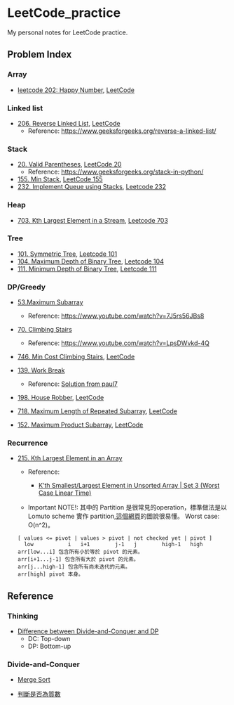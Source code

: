 # LeetCode_practice
My personal notes for LeetCode practice.


## Problem Index

### Array
* [leetcode 202: Happy Number](array.ipynb), [LeetCode](https://leetcode.com/problems/happy-number/)


### Linked list
* [206. Reverse Linked List](linked-list.ipynb), [LeetCode](https://leetcode.com/problems/reverse-linked-list/)
    - Reference: https://www.geeksforgeeks.org/reverse-a-linked-list/ 
### Stack
* [20. Valid Parentheses](stacks.ipynb), [LeetCode 20](https://leetcode.com/problems/valid-parentheses/)
    - Reference: https://www.geeksforgeeks.org/stack-in-python/
* [155. Min Stack](stacks.ipynb), [LeetCode 155](https://leetcode.com/problems/min-stack/)
* [232. Implement Queue using Stacks](stacks.ipynb#232), [Leetcode 232](https://leetcode.com/problems/implement-queue-using-stacks/)

### Heap
* [703. Kth Largest Element in a Stream](heap.ipynb), [Leetcode 703](https://leetcode.com/problems/kth-largest-element-in-a-stream/)

### Tree
* [101. Symmetric Tree](tree.ipynb), [Leetcode 101](https://leetcode.com/problems/symmetric-tree/)
* [104. Maximum Depth of Binary Tree](tree.ipynb), [Leetcode 104](https://leetcode.com/problems/maximum-depth-of-binary-tree/)
* [111. Minimum Depth of Binary Tree](tree.ipynb), [Leetcode 111](https://leetcode.com/problems/minimum-depth-of-binary-tree/)

### DP/Greedy
* [53.Maximum Subarray](53_Maximum_Subarray.py) 
    - Reference: https://www.youtube.com/watch?v=7J5rs56JBs8 

* [70. Climbing Stairs](70_Climbing_Stairs.py) 
    - Reference: https://www.youtube.com/watch?v=LpsDWvkd-4Q

* [746. Min Cost Climbing Stairs](746.py), [LeetCode](https://leetcode.com/problems/min-cost-climbing-stairs/)

* [139. Work Break](139_word_break.cpp)
    - Reference: [Solution from paul7](https://leetcode.com/problems/word-break/discuss/43814/C%2B%2B-Dynamic-Programming-simple-and-fast-solution-(4ms)-with-optimization)

* [198. House Robber](DP.ipynb), [LeetCode](https://leetcode.com/problems/house-robber/)

* [718. Maximum Length of Repeated Subarray](DP.ipynb), [LeetCode](https://leetcode.com/problems/maximum-length-of-repeated-subarray/)

* [152. Maximum Product Subarray](DP.ipynb), [LeetCode](https://leetcode.com/problems/maximum-product-subarray/)

### Recurrence

* [215. Kth Largest Element in an Array](215_Kth_Largest_Element_in_an_Array.py) 
    - Reference: 
        - [K’th Smallest/Largest Element in Unsorted Array | Set 3 (Worst Case Linear Time)](https://www.geeksforgeeks.org/kth-smallestlargest-element-unsorted-array-set-3-worst-case-linear-time/?ref=rp)
    
    - Important NOTE!: 其中的 Partition 是很常見的operation，標準做法是以 Lomuto scheme 實作 partition,[這個網頁](https://rust-algo.club/sorting/quicksort/)的圖說很易懂。 Worst case: O(n^2)。

    ```
    [ values <= pivot | values > pivot | not checked yet | pivot ]
      low           i   i+1        j-1   j        high-1   high
    arr[low...i] 包含所有小於等於 pivot 的元素。
    arr[i+1...j-1] 包含所有大於 pivot 的元素。
    arr[j...high-1] 包含所有尚未迭代的元素。
    arr[high] pivot 本身。
    ```

## Reference

### Thinking
* [Difference between Divide-and-Conquer and DP](https://sls.weco.net/blog/ie945232/27-may-2007/6442)  
    - DC: Top-down
    - DP: Bottom-up 

### Divide-and-Conquer
* [Merge Sort](https://alrightchiu.github.io/SecondRound/comparison-sort-merge-sorthe-bing-pai-xu-fa.html)


* [判斷是否為質數](https://coherence0815.wordpress.com/2015/05/15/if-a-number-is-prime-in-c/)

